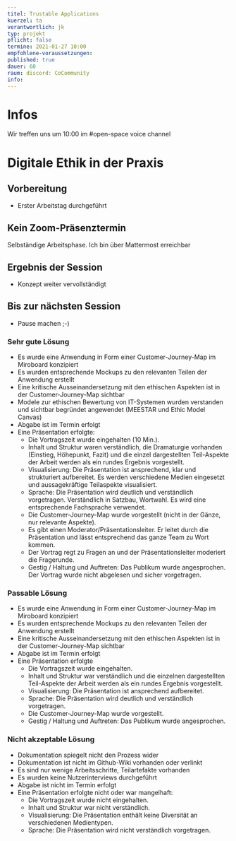 ```yaml
---
titel: Trustable Applications
kuerzel: ta
verantwortlich: jk
typ: projekt
pflicht: false
termine: 2021-01-27 10:00
empfohlene-voraussetzungen: 
published: true
dauer: 60
raum: discord: CoCommunity
info:
---
```


# Infos

Wir treffen uns um 10:00 im #open-space voice channel

# Digitale Ethik in der Praxis

## Vorbereitung

* Erster Arbeitstag durchgeführt

## Kein Zoom-Präsenztermin

Selbständige Arbeitsphase. Ich bin über Mattermost erreichbar

## Ergebnis der Session

* Konzept weiter vervollständigt

## Bis zur nächsten Session

* Pause machen ;-)


### Sehr gute Lösung

* Es wurde eine Anwendung in Form einer Customer-Journey-Map im Miroboard konzipiert
* Es wurden entsprechende Mockups zu den relevanten Teilen der Anwendung erstellt
* Eine kritische Ausseinandersetzung mit den ethischen Aspekten ist in der Customer-Journey-Map sichtbar
* Modele zur ethischen Bewertung von IT-Systemen wurden verstanden und sichtbar begründet angewendet (MEESTAR und Ethic Model Canvas)
* Abgabe ist im Termin erfolgt
* Eine Präsentation erfolgte:
    * Die Vortragszeit wurde eingehalten (10 Min.).
    * Inhalt und Struktur waren verständlich, die Dramaturgie vorhanden (Einstieg, Höhepunkt, Fazit) und die einzel dargestellten Teil-Aspekte der Arbeit werden als ein rundes Ergebnis vorgestellt.
    * Visualisierung: Die Präsentation ist ansprechend, klar und strukturiert aufbereitet. Es werden verschiedene Medien eingesetzt und aussagekräftige Teilaspekte visualisiert.
    * Sprache: Die Präsentation wird deutlich und verständlich vorgetragen. Verständlich in Satzbau, Wortwahl. Es wird eine entsprechende Fachsprache verwendet.
    * Die Customer-Journey-Map wurde vorgestellt (nicht in der Gänze, nur relevante Aspekte).
    * Es gibt einen Moderator/Präsentationsleiter. Er leitet durch die Präsentation und lässt entsprechend das ganze Team zu Wort kommen.
    * Der Vortrag regt zu Fragen an und der Präsentationsleiter moderiert die Fragerunde.
    * Gestig / Haltung und Auftreten: Das Publikum wurde angesprochen. Der Vortrag wurde nicht abgelesen und sicher vorgetragen.

### Passable Lösung

* Es wurde eine Anwendung in Form einer Customer-Journey-Map im Miroboard konzipiert
* Es wurden entsprechende Mockups zu den relevanten Teilen der Anwendung erstellt
* Eine kritische Ausseinandersetzung mit den ethischen Aspekten ist in der Customer-Journey-Map sichtbar
* Abgabe ist im Termin erfolgt
* Eine Präsentation erfolgte
    * Die Vortragszeit wurde eingehalten.
    * Inhalt und Struktur war verständlich und die einzelnen dargestellten Teil-Aspekte der Arbeit werden als ein rundes Ergebnis vorgestellt.
    * Visualisierung: Die Präsentation ist ansprechend aufbereitet.
    * Sprache: Die Präsentation wird deutlich und verständlich vorgetragen.
    * Die Customer-Journey-Map wurde vorgestellt.
    * Gestig / Haltung und Auftreten: Das Publikum wurde angesprochen.

### Nicht akzeptable Lösung

* Dokumentation spiegelt nicht den Prozess wider
* Dokumentation ist nicht im Github-Wiki vorhanden oder verlinkt
* Es sind nur wenige Arbeitsschritte, Teilartefakte vorhanden
* Es wurden keine Nutzerinterviews durchgeführt
* Abgabe ist nicht im Termin erfolgt
* Eine Präsentation erfolgte nicht oder war mangelhaft:
    * Die Vortragszeit wurde nicht eingehalten.
    * Inhalt und Struktur war nicht verständlich.
    * Visualisierung: Die Präsentation enthält keine Diversität an verschiedenen Medientypen.
    * Sprache: Die Präsentation wird nicht verständlich vorgetragen.
